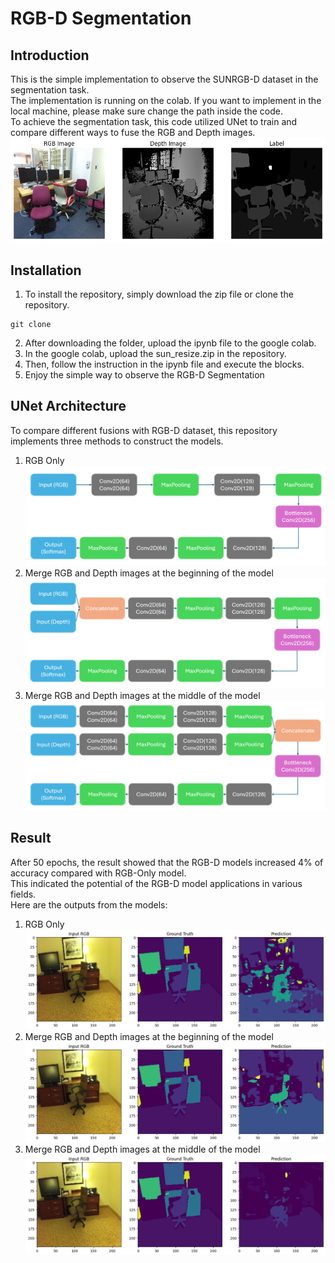 # RGB-D Segmentation
## Introduction  
This is the simple implementation to observe the SUNRGB-D dataset in the segmentation task.   
The implementation is running on the colab. If you want to implement in the local machine, please make sure change the path inside the code.  
To achieve the segmentation task, this code utilized UNet to train and compare different ways to fuse the RGB and Depth images.  
![SUNRGBD dataset demostration](images/SUNRGBD.png)

## Installation
1. To install the repository, simply download the zip file or clone the repository.  
```
git clone 
```

2. After downloading the folder, upload the ipynb file to the google colab.  
3. In the google colab, upload the sun_resize.zip in the repository.  
4. Then, follow the instruction in the ipynb file and execute the blocks.  
5. Enjoy the simple way to observe the RGB-D Segmentation  

## UNet Architecture
To compare different fusions with RGB-D dataset, this repository implements three methods to construct the models.  
1. RGB Only  
![RGB Only](images/unet0.png)
2. Merge RGB and Depth images at the beginning of the model  
![Merge RGB and Depth images at the beginning](images/unet1.png)
3. Merge RGB and Depth images at the middle of the model  
![Merge RGB and Depth images at the middle](images/unet2.png)

## Result
After 50 epochs, the result showed that the RGB-D models increased 4% of accuracy compared with RGB-Only model.  
This indicated the potential of the RGB-D model applications in various fields.  
Here are the outputs from the models:  
1. RGB Only  
![RGB Only](images/rgb4.png)
2. Merge RGB and Depth images at the beginning of the model  
![Merge RGB and Depth images at the beginning](images/firstmerge4.png)
3. Merge RGB and Depth images at the middle of the model  
![Merge RGB and Depth images at the middle](images/midmerge4.png)
